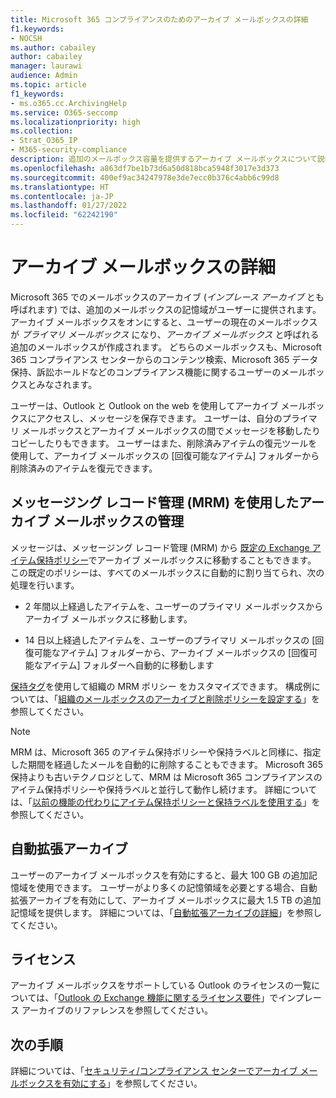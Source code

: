 ```yaml
---
title: Microsoft 365 コンプライアンスのためのアーカイブ メールボックスの詳細
f1.keywords:
- NOCSH
ms.author: cabailey
author: cabailey
manager: laurawi
audience: Admin
ms.topic: article
f1_keywords:
- ms.o365.cc.ArchivingHelp
ms.service: O365-seccomp
ms.localizationpriority: high
ms.collection:
- Strat_O365_IP
- M365-security-compliance
description: 追加のメールボックス容量を提供するアーカイブ メールボックスについて説明します。
ms.openlocfilehash: a863df7be1b73d6a50d818bca5948f3017e3d373
ms.sourcegitcommit: 400ef9ac34247978e3de7ecc0b376c4abb6c99d8
ms.translationtype: HT
ms.contentlocale: ja-JP
ms.lasthandoff: 01/27/2022
ms.locfileid: "62242190"
---
```

# <a name="learn-about-archive-mailboxes"></a>アーカイブ メールボックスの詳細

Microsoft 365 でのメールボックスのアーカイブ (*インプレース アーカイブ* とも呼ばれます) では、追加のメールボックスの記憶域がユーザーに提供されます。 アーカイブ メールボックスをオンにすると、ユーザーの現在のメールボックスが *プライマリ メールボックス* になり、*アーカイブ メールボックス* と呼ばれる追加のメールボックスが作成されます。 どちらのメールボックスも、Microsoft 365 コンプライアンス センターからのコンテンツ検索、Microsoft 365 データ保持、訴訟ホールドなどのコンプライアンス機能に関するユーザーのメールボックスとみなされます。

ユーザーは、Outlook と Outlook on the web を使用してアーカイブ メールボックスにアクセスし、メッセージを保存できます。 ユーザーは、自分のプライマリ メールボックスとアーカイブ メールボックスの間でメッセージを移動したりコピーしたりもできます。 ユーザーはまた、削除済みアイテムの復元ツールを使用して、アーカイブ メールボックスの [回復可能なアイテム] フォルダーから削除済みのアイテムを復元できます。

## <a name="managing-archive-mailboxes-with-messaging-records-management-mrm"></a>メッセージング レコード管理 (MRM) を使用したアーカイブ メールボックスの管理

メッセージは、メッセージング レコード管理 (MRM) から [既定の Exchange アイテム保持ポリシー](/exchange/security-and-compliance/messaging-records-management/default-retention-policy)でアーカイブ メールボックスに移動することもできます。 この既定のポリシーは、すべてのメールボックスに自動的に割り当てられ、次の処理を行います。

  - 2 年間以上経過したアイテムを、ユーザーのプライマリ メールボックスからアーカイブ メールボックスに移動します。

  - 14 日以上経過したアイテムを、ユーザーのプライマリ メールボックスの [回復可能なアイテム] フォルダーから、アーカイブ メールボックスの [回復可能なアイテム] フォルダーへ自動的に移動します

[保持タグ](/exchange/security-and-compliance/messaging-records-management/retention-tags-and-policies)を使用して組織の MRM ポリシー をカスタマイズできます。 構成例については、「[組織のメールボックスのアーカイブと削除ポリシーを設定する](set-up-an-archive-and-deletion-policy-for-mailboxes.md)」を参照してください。

> [!NOTE]
> MRM は、Microsoft 365 のアイテム保持ポリシーや保持ラベルと同様に、指定した期間を経過したメールを自動的に削除することもできます。 Microsoft 365 保持よりも古いテクノロジとして、MRM は Microsoft 365 コンプライアンスのアイテム保持ポリシーや保持ラベルと並行して動作し続けます。 詳細については、「[以前の機能の代わりにアイテム保持ポリシーと保持ラベルを使用する](retention.md#use-retention-policies-and-retention-labels-instead-of-older-features)」を参照してください。

## <a name="auto-expanding-archiving"></a>自動拡張アーカイブ 

ユーザーのアーカイブ メールボックスを有効にすると、最大 100 GB の追加記憶域を使用できます。 ユーザーがより多くの記憶領域を必要とする場合、自動拡張アーカイブを有効にして、アーカイブ メールボックスに最大 1.5 TB の追加記憶域を提供します。 詳細については、「[自動拡張アーカイブの詳細](autoexpanding-archiving.md)」を参照してください。

## <a name="licensing"></a>ライセンス

アーカイブ メールボックスをサポートしている Outlook のライセンスの一覧については、「[Outlook の Exchange 機能に関するライセンス要件](https://support.microsoft.com/office/46b6b7c5-c3ca-43e5-8424-1e2807917c99)」でインプレース アーカイブのリファレンスを参照してください。

## <a name="next-steps"></a>次の手順

詳細については、「[セキュリティ/コンプライアンス センターでアーカイブ メールボックスを有効にする](enable-archive-mailboxes.md)」を参照してください。